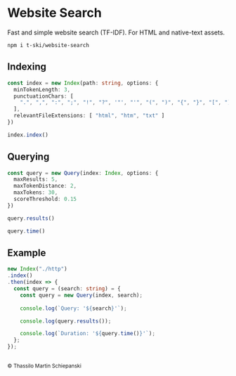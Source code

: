 # Website Search

Fast and simple website search (TF-IDF). For HTML and native-text assets.

``` cli
npm i t-ski/website-search
```

## Indexing

``` ts
const index = new Index(path: string, options: {
  minTokenLength: 3,
  punctuationChars: [
    ".", ",", ":", ";", "!", "?", '"', "'", "(", ")", "{", "}", "[", "]"
  ],
  relevantFileExtensions: [ "html", "htm", "txt" ]
})
```

``` ts
index.index()
```

## Querying

``` ts
const query = new Query(index: Index, options: {
  maxResults: 5,
  maxTokenDistance: 2,
  maxTokens: 30,
  scoreThreshold: 0.15
})
```

``` ts
query.results()
```

``` ts
query.time()
```

## Example

``` ts
new Index("./http")
.index()
.then(index => {
  const query = (search: string) = {
    const query = new Query(index, search);
    
    console.log(`Query: '${search}'`);

    console.log(query.results());

    console.log(`Duration: '${query.time()}'`);
  };
});
```

##

<sub>&copy; Thassilo Martin Schiepanski</sub>